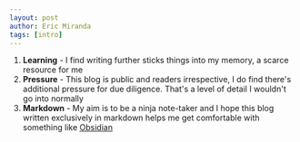 ```yaml
---
layout: post
author: Eric Miranda
tags: [intro]
---
```


1. **Learning** - I find writing further sticks things into my memory, a scarce resource for me
2. **Pressure** - This blog is public and readers irrespective, I do find there's additional pressure for due diligence. That's a level of detail I wouldn't go into normally
3. **Markdown** - My aim is to be a ninja note-taker and I hope this blog written exclusively in
markdown helps me get comfortable with something like [Obsidian](https://obsidian.md/)
